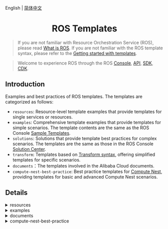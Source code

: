 English | [简体中文](./README-CN.md)

<h1 align="center">ROS Templates</h1>

> If you are not familiar with Resource Orchestration Service (ROS), please read [What is ROS](https://www.alibabacloud.com/help/resource-orchestration-service/latest/what-is-ros). If you are not familiar with the ROS template syntax, please refer to the [Getting started with templates](https://www.alibabacloud.com/help/resource-orchestration-service/latest/get-started-with-templates).

> Welcome to experience ROS through the ROS [Console](https://ros-intl.console.aliyun.com/cn-beijing/stacks/create), [API](https://api.alibabacloud.com/product/ROS), [SDK](https://api.alibabacloud.com/api-tools/sdk/ROS), [CDK](https://www.alibabacloud.com/help/resource-orchestration-service/latest/ros-cdk-overview).

## Introduction

Examples and best practices of ROS templates. The templates are categorized as follows:

- `resources`: Resource-level template examples that provide templates for single services or resources.
- `examples`: Comprehensive template examples that provide templates for simple scenarios. The template contents are the same as the ROS Console [Sample Templates](https://ros.console.aliyun.com/cn-beijing/samples).
- `solutions`: Solutions that provide template best practices for complex scenarios. The templates are the same as those in the ROS Console [Solution Center](https://ros.console.aliyun.com/cn-beijing/solutions).
- `transform`: Templates based on [Transform syntax](https://www.alibabacloud.com/help/resource-orchestration-service/latest/template-syntax-transform), offering simplified templates for specific scenarios.
- `documents`：The templates involved in the Alibaba Cloud documents.
- `compute-nest-best-practice`: Best practice templates for [Compute Nest](https://www.alibabacloud.com/help/computing-nest), providing templates for basic and advanced Compute Nest scenarios.

## Details

<details>
  <summary>resources</summary>

| Template                                                                                     | Description                                                                                                                                    |
| -------------------------------------------------------------------------------------------- | ---------------------------------------------------------------------------------------------------------------------------------------------- |
| [acm/configuration.yml](./resources/acm/configuration.yml)                                   | ACM Namespace/Configuration resource example                                                                                                   |
| [actiontrail/trail-logging.yml](./resources/actiontrail/trail-logging.yml)                   | ACTIONTRAIL Trail/TrailLogging resource example                                                                                                |
| [apigateway/api.yml](./resources/apigateway/api.yml)                                         | ApiGateway Api/Group/App/Deployment/Authorization/Signature/SignatureBinding/TrafficControl/TrafficControlBinding/ resource example            |
| [apigateway/custom-domain.yml](./resources/apigateway/custom-domain.yml)                     | ApiGateway CustomDomain resource example                                                                                                       |
| [apigateway/instance.yml](./resources/apigateway/instance.yml)                               | ApiGateway Instance resource example                                                                                                           |
| [apigateway/stage-config.yml](./resources/apigateway/stage-config.yml)                       | ApiGateway StageConfig resource example                                                                                                        |
| [apigateway/vpc-access-config.yml](./resources/apigateway/vpc-access-config.yml)             | ApiGateway VpcAccessConfig resource example                                                                                                    |
| [arms/alert-contact-group.yml](./resources/arms/alert-contact-group.yml)                     | ARMS AlertContact/AlertContactGroup resource example                                                                                           |
| [arms/retcode-app.yml](./resources/arms/retcode-app.yml)                                     | ARMS RetcodeApp resource example                                                                                                               |
| [asm/service-mesh.yml](./resources/asm/service-mesh.yml)                                     | ASM ServiceMesh resource example                                                                                                               |
| [bss/wait-order.yml](./resources/bss/wait-order.yml)                                         | BSS WaitOrder resource example                                                                                                                 |
| [cas/certificate.yml](./resources/cas/certificate.yml)                                       | CAS Certificate resource example                                                                                                               |
| [cdn/domain.yml](./resources/cdn/domain.yml)                                                 | CDN Domain/DomainConfig resource example                                                                                                       |
| [cen/cen.yml](./resources/cen/cen.yml)                                                       | CEN resource example                                                                                                                           |
| [cms/contact.yml](./resources/cms/contact.yml)                                               | CMS Contact/ContactGroup/DynamicTagGroup resource example                                                                                      |
| [cms/event-rule-targets.yml](./resources/cms/event-rule-targets.yml)                         | CMS EventRuleTargets resource example                                                                                                          |
| [cms/event-rule.yml](./resources/cms/event-rule.yml)                                         | CMS EventRule resource example                                                                                                                 |
| [cms/group-metric-rule.yml](./resources/cms/group-metric-rule.yml)                           | CMS GroupMetricRule/MetricRuleTargets resource example                                                                                         |
| [cms/metric-rule-template.yml](./resources/cms/metric-rule-template.yml)                     | CMS MetricRuleTemplate resource example                                                                                                        |
| [cms/monitor-group.yml](./resources/cms/monitor-group.yml)                                   | CMS MonitorGroup/MonitorGroupInstances resource example                                                                                        |
| [cms/monitoring-agent-process.yml](./resources/cms/monitoring-agent-process.yml)             | CMS MonitoringAgentProcess resource example                                                                                                    |
| [cms/site-monitor.yml](./resources/cms/site-monitor.yml)                                     | CMS SiteMonitor resource example                                                                                                               |
| [config/config.yml](./resources/config/config.yml)                                           | Config Rule resource example                                                                                                                   |
| [cr/instance-endpoint-acl-policy.yml](./resources/cr/instance-endpoint-acl-policy.yml)       | CR InstanceEndpointAclPolicy resource example                                                                                                  |
| [cr/namespace.yml](./resources/cr/namespace.yml)                                             | CR NameSpace resource example                                                                                                                  |
| [cr/repository.yml](./resources/cr/repository.yml)                                           | CR Repository resource example                                                                                                                 |
| [cs/any-cluster.yml](./resources/cs/any-cluster.yml)                                         | CS AnyCluster resource example                                                                                                                 |
| [cs/kubernetes-cluster.yml](./resources/cs/kubernetes-cluster.yml)                           | CS KubernetesCluster resource example                                                                                                          |
| [cs/managed-edge-kubernetes-cluster.yml](./resources/cs/managed-edge-kubernetes-cluster.yml) | CS ManagedEdgeKubernetesCluster resource example                                                                                               |
| [cs/managed-kubernetes-cluster.yml](./resources/cs/managed-kubernetes-cluster.yml)           | CS ManagedKubernetesCluster resource example                                                                                                   |
| [cs/serverless-kubernetes-cluster.yml](./resources/cs/serverless-kubernetes-cluster.yml)     | CS ServerlessKubernetesCluster resource example                                                                                                |
| [datahub/topic.yml](./resources/datahub/topic.yml)                                           | DataHub Project/Topic resource example                                                                                                         |
| [dns/domain-record.yml](./resources/dns/domain-record.yml)                                   | DNS DomainRecord resource example                                                                                                              |
| [dns/domain.yml](./resources/dns/domain.yml)                                                 | DNS Domain/DomainGroup resource example                                                                                                        |
| [drds/drds-instance.yml](./resources/drds/drds-instance.yml)                                 | DrdsInstance resource example                                                                                                                  |
| [dts/consumer-group.yml](./resources/dts/consumer-group.yml)                                 | DTS SubscriptionInstance resource example                                                                                                      |
| [dts/dts.yml](./resources/dts/dts.yml)                                                       | DTS MigrationJob/SynchronizationJob resource example                                                                                           |
| [dts/subscription-instance.yml](./resources/dts/subscription-instance.yml)                   | DTS SubscriptionInstance/ConsumerGroup resource example                                                                                        |
| [eci/container-group.yml](./resources/eci/container-group.yml)                               | ECI ContainerGroup resource example                                                                                                            |
| [eci/image-cache.yml](./resources/eci/image-cache.yml)                                       | ECI ImageCache resource example                                                                                                                |
| [ecs/assign-private-ip-addresses.yml](./resources/ecs/assign-private-ip-addresses.yml)       | ECS AssignPrivateIpAddresses resource example                                                                                                  |
| [ecs/auto-snapshot-policy.yml](./resources/ecs/auto-snapshot-policy.yml)                     | ECS AutoSnapshotPolicy resource example                                                                                                        |
| [ecs/custom-image.yml](./resources/ecs/custom-image.yml)                                     | ECS CustomImage/CopyImage resource example                                                                                                     |
| [ecs/dedicated-host.yml](./resources/ecs/dedicated-host.yml)                                 | ECS DedicatedHost resource example                                                                                                             |
| [ecs/deployment-set.yml](./resources/ecs/deployment-set.yml)                                 | ECS DeploymentSet resource example                                                                                                             |
| [ecs/disk-attachment.yml](./resources/ecs/disk-attachment.yml)                               | ECS DiskAttachment/Snapshot resource example                                                                                                   |
| [ecs/disk.yml](./resources/ecs/disk.yml)                                                     | ECS Disk resource example                                                                                                                      |
| [ecs/forward-entry.yml](./resources/ecs/forward-entry.yml)                                   | ECS ForwardEntry resource example                                                                                                              |
| [ecs/hpc-cluster.yml](./resources/ecs/hpc-cluster.yml)                                       | ECS HpcCluster resource example                                                                                                                |
| [ecs/instance-clone.yml](./resources/ecs/instance-clone.yml)                                 | ECS Instance Clone resource example                                                                                                            |
| [ecs/instance-group.yml](./resources/ecs/instance-group.yml)                                 | ECS InstanceGroup/InstanceGroupClone/Command/Invocation resource example                                                                       |
| [ecs/instance.yml](./resources/ecs/instance.yml)                                             | ECS instance/EIP/NatGateway/SSHKeyPair resource example                                                                                        |
| [ecs/join-security-group.yml](./resources/ecs/join-security-group.yml)                       | ECS JoinSecurityGroup resource example                                                                                                         |
| [ecs/launch-template.yml](./resources/ecs/launch-template.yml)                               | ECS LaunchTemplate/AutoProvisioningGroup resource example                                                                                      |
| [ecs/nat-gateway.yml](./resources/ecs/nat-gateway.yml)                                       | ECS NatGateway/BandwidthPackage resource example                                                                                               |
| [ecs/network-interface-attachment.yml](./resources/ecs/network-interface-attachment.yml)     | ECS NetworkInterface/NetworkInterfaceAttachment resource example                                                                               |
| [ecs/prepay-instance.yml](./resources/ecs/prepay-instance.yml)                               | ECS PrepayInstance resource example                                                                                                            |
| [ecs/route.yml](./resources/ecs/route.yml)                                                   | ECS Route/AssignIpv6Addresses resource example                                                                                                 |
| [ecs/run-command.yml](./resources/ecs/run-command.yml)                                       | ECS RunCommand resource example                                                                                                                |
| [ecs/snat-entry.yml](./resources/ecs/snat-entry.yml)                                         | ECS SecurityGroupIngress resource example                                                                                                      |
| [ecs/security-group-clone.yml](./resources/ecs/security-group-clone.yml)                     | ECS SecurityGroupClone resource example                                                                                                        |
| [ecs/security-group-egress.yml](./resources/ecs/security-group-egress.yml)                   | ECS SecurityGroupEgress resource example                                                                                                       |
| [ecs/security-group-ingress.yml](./resources/ecs/security-group-ingress.yml)                 | ECS SecurityGroupIngress resource example                                                                                                      |
| [edas/cluster-member.yml](./resources/edas/cluster-member.yml)                               | EDAS ClusterMember resource example                                                                                                            |
| [edas/cluster.yml](./resources/edas/cluster.yml)                                             | EDAS Cluster/App/DeployGroup resource example                                                                                                  |
| [ehpc/cluster.yml](./resources/ehpc/cluster.yml)                                             | EHPC Cluster resource example                                                                                                                  |
| [elasticsearch/instance.yml](./resources/elasticsearch/instance.yml)                         | ElasticSearch Instance resource example                                                                                                        |
| [emr/cluster.yml](./resources/emr/cluster.yml)                                               | EMR Cluster resource example                                                                                                                   |
| [ess/scaling-group-enable.yml](./resources/ess/scaling-group-enable.yml)                     | ESS ScalingConfiguration/ScalingGroupEnable resource example                                                                                   |
| [ess/scaling-group.yml](./resources/ess/scaling-group.yml)                                   | ESS ScalingGroup/ScalingRule/AlarmTask/AlarmTaskEnable/LifecycleHook/ScheduledTask resource example                                            |
| [fc/custom-domain.yml](./resources/fc/custom-domain.yml)                                     | FC CustomDomain resource example                                                                                                               |
| [fc/function-invoker.yml](./resources/fc/function-invoker.yml)                               | FC FunctionInvoker/Trigger/Version/Alias/ProvisionConfig resource example                                                                      |
| [fnf/flow.yml](./resources/fnf/flow.yml)                                                     | FNF Flow/Schedule resource example                                                                                                             |
| [ga/ga-ipv6.yml](./resources/ga/ga-ipv6.yml)                                                 | GA Accelerator/ BandwidthPackage/IpSets/Listener/EndpointGroup/BandwidthPackageAcceleratorAddition resource example                            |
| [gws/cluster.yml](./resources/gws/cluster.yml)                                               | GWS Cluster/Instance resource example                                                                                                          |
| [iot/device-group.yml](./resources/iot/device-group.yml)                                     | IOT DeviceGroup resource example                                                                                                               |
| [iot/device.yml](./resources/iot/device.yml)                                                 | IOT Product/Device resource example                                                                                                            |
| [iot/rule.yml](./resources/iot/rule.yml)                                                     | IOT Rule/RuleAction resource example                                                                                                           |
| [kafka/instance.yml](./resources/kafka/instance.yml)                                         | Kafka Instance/Topic resource example                                                                                                          |
| [kms/key.yml](./resources/kms/key.yml)                                                       | KMS Key/Alias resource example                                                                                                                 |
| [kms/secret.yml](./resources/kms/secret.yml)                                                 | KMS Secret resource example                                                                                                                    |
| [marketplace/order.yml](./resources/marketplace/order.yml)                                   | MarketPlace Order resource example                                                                                                             |
| [memcache/instance.yml](./resources/memcache/instance.yml)                                   | Memcache Instance/WhiteList resource example                                                                                                   |
| [mns/subscription.yml](./resources/mns/subscription.yml)                                     | MNS Queue/Topic/Subscription resource example                                                                                                  |
| [mongodb/mongodb-instance.yml](./resources/mongodb/mongodb-instance.yml)                     | MONGODB Instance resource example                                                                                                              |
| [mongodb/serverless-instance.yml](./resources/mongodb/serverless-instance.yml)               | MONGODB ServerlessInstance resource example                                                                                                    |
| [mongodb/sharding-instance.yml](./resources/mongodb/sharding-instance.yml)                   | MONGODB ShardingInstance resource example                                                                                                      |
| [mse/cluster.yml](./resources/mse/cluster.yml)                                               | MSE Cluster resource example                                                                                                                   |
| [nas/nas.yml](./resources/nas/nas.yml)                                                       | NAS AccessGroupName/AccessRule/FileSystem/MountTarget resource example                                                                         |
| [oos/oos.yml](./resources/oos/oos.yml)                                                       | OOS Template/Execution resource example                                                                                                        |
| [oos/parameter.yml](./resources/oos/parameter.yml)                                           | OOS Parameter resource example                                                                                                                 |
| [oss/bucket.yml](./resources/oss/bucket.yml)                                                 | OSS Bucket resource example                                                                                                                    |
| [ots/ots.yml](./resources/ots/ots.yml)                                                       | OTS Table/Instance/VpcBinder resource example                                                                                                  |
| [polardb/polardb.yml](./resources/polardb/polardb.yml)                                       | POLARDB DBCluster/Account/DBInstance/DBNodes/AccountPrivilege/DBClusterAccessWhiteList/DBClusterEndpointAddress resource example               |
| [privatelink/vpc-endpoint.yml](./resources/privatelink/vpc-endpoint.yml)                     | PrivateLink VpcEndpointService/VpcEndpoint resource example                                                                                    |
| [pvtz/pvtz.yml](./resources/pvtz/pvtz.yml)                                                   | PVTZ Zone/ZoneRecord/ZoneVpcBinder resource example                                                                                            |
| [ram/access-key.yml](./resources/ram/access-key.yml)                                         | RAM User/AccessKey resource example                                                                                                            |
| [ram/attach-policy-to-role.yml](./resources/ram/attach-policy-to-role.yml)                   | RAM Role/AttachPolicyToRole resource example                                                                                                   |
| [ram/managed-policy.yml](./resources/ram/managed-policy.yml)                                 | RAM ManagedPolicy resource example                                                                                                             |
| [ram/role.yml](./resources/ram/role.yml)                                                     | RAM Role resource example                                                                                                                      |
| [ram/saml-provider.yml](./resources/ram/saml-provider.yml)                                   | RAM SAMLProvider resource example                                                                                                              |
| [ram/user.yml](./resources/ram/user.yml)                                                     | RAM User/Group/AttachPolicyToUser/UserToGroupAddition resource example                                                                         |
| [rds/db-instance.yml](./resources/rds/db-instance.yml)                                       | RDS DBInstance/Account/AccountPrivilege resource example                                                                                       |
| [rds/prepay-db-instance.yml](./resources/rds/prepay-db-instance.yml)                         | RDS PrepayDBInstance resource example                                                                                                          |
| [redis/instance.yml](./resources/redis/instance.yml)                                         | Redis Instance/Whitelist and Account resource example                                                                                          |
| [redis/prepay-instance.yml](./resources/redis/prepay-instance.yml)                           | Redis PrepayInstance resource example                                                                                                          |
| [resourcemaneger/handshake.yml](./resources/resourcemaneger/handshake.yml)                   | ResourceManager Handshake resource example                                                                                                     |
| [resourcemaneger/resource-group.yml](./resources/resourcemaneger/resource-group.yml)         | ResourceManager ResourceGroup resource example                                                                                                 |
| [rocketmq/rocketmq.yml](./resources/rocketmq/rocketmq.yml)                                   | ROCKETMQ Instance/Topic resource example                                                                                                       |
| [ros/auto-enable-service.yml](./resources/ros/auto-enable-service.yml)                       | ROS AutoEnableService resource example                                                                                                         |
| [ros/custom-resource.yml](./resources/ros/custom-resource.yml)                               | ROS Custom resource example                                                                                                                    |
| [ros/stack.yml](./resources/ros/stack.yml)                                                   | ROS Nested Stack resource example                                                                                                              |
| [ros/wait-condition-handle.yml](./resources/ros/wait-condition-handle.yml)                   | ROS WaitConditionHandle resource example                                                                                                       |
| [ros/wait-condition.yml](./resources/ros/wait-condition.yml)                                 | ROS WaitCondition/WaitConditionHandle resource example                                                                                         |
| [sae/sae.yml](./resources/sae/sae.yml)                                                       | SAE Application/Namespace/SlbBinding resource example                                                                                          |
| [sag/acl.yml](./resources/sag/acl.yml)                                                       | SAG ACL/ACLRule/ACLAssociation resource example                                                                                                |
| [slb/access-control.yml](./resources/slb/access-control.yml)                                 | SLB AccessControl resource example                                                                                                             |
| [slb/backend-server-attachment.yml](./resources/slb/backend-server-attachment.yml)           | SLB LoadBalancer/MasterSlaveServerGroup/BackendServerAttachment resource example                                                               |
| [slb/listener.yml](./resources/slb/listener.yml)                                             | SLB LoadBalancer/Listener/LoadBalancerClone/Certificate/DomainExtension/VServerGroup/Rule resource example                                     |
| [sls/sls.yml](./resources/sls/sls.yml)                                                       | SLS Project/Logstore/Alert/Index/SavedSearch/LogtailConfig/MachineGroup/ApplyConfigToMachineGroup/ApiGatewayLogConfig resource example         |
| [tsdb/hi-tsdb-instance.yml](./resources/tsdb/hi-tsdb-instance.yml)                           | TSDB HiTSDBInstance resource example                                                                                                           |
| [vpc/anycast-eip.yml](./resources/vpc/anycast-eip.yml)                                       | VPC AnycastEIP/AnycastEIPAssociation resource example                                                                                          |
| [vpc/eip-association.yml](./resources/vpc/eip-association.yml)                               | VPC EIP/EIPAssociation resource example                                                                                                        |
| [vpc/eip-segment.yml](./resources/vpc/eip-segment.yml)                                       | VPC EIPSegment resource example                                                                                                                |
| [vpc/eip.yml](./resources/vpc/eip.yml)                                                       | VPC EIP resource example                                                                                                                       |
| [vpc/nat-gateway.yml](./resources/vpc/nat-gateway.yml)                                       | VPC NatGateway resource example                                                                                                                |
| [vpc/network-acl.yml](./resources/vpc/network-acl.yml)                                       | VPC NetworkAcl/NetworkAclAssociation resource example                                                                                          |
| [vpc/route-table.yml](./resources/vpc/route-table.yml)                                       | Vpc RouteTable resource example                                                                                                                |
| [vpc/router-interface-update.yml](./resources/vpc/router-interface-update.yml)               | Vpc RouterInterface resource example                                                                                                           |
| [vpc/router-interface.yml](./resources/vpc/router-interface.yml)                             | Vpc RouterInterface resource example                                                                                                           |
| [vpc/snat-entry.yml](./resources/vpc/snat-entry.yml)                                         | VPC NatGateway/Ipv6Gateway/Ipv6InternetBandwidth/EIP/EIPAssociation/SnatEntry/CommonBandwidthPackage/CommonBandwidthPackageIp resource example |
| [waf/domain-config.yml](./resources/waf/domain-config.yml)                                   | Waf DomainConfig/AclRule/WafSwitch resource example                                                                                            |
| [waf/domain.yml](./resources/waf/domain.yml)                                                 | Waf Domain resource example                                                                                                                    |
| [waf/instance.yml](./resources/waf/instance.yml)                                             | WAF Instance resource example                                                                                                                  |

</details>

<details>
  <summary>examples</summary>

| Template | Description |
| -- | ---- |
| [application/ecs-clone-join-sls.yml](./examples/application/ecs-clone-join-sls.yml) | Clone the ECS instance, direct the IP to the new machine group created in the Log Service, and apply the specified rules |
| [application/ecs-group-join-sls.yml](./examples/application/ecs-group-join-sls.yml) | Create a set of ECS instance, and consider it as the machine group of the related project logtail in Log Service |
| [application/ecs-instance-group-join-sls.yml](./examples/application/ecs-instance-group-join-sls.yml) | Create a group of ECS and use it as the logtail machine group of the related project in the specified SLS |
| [csapps/existing-vpc-docker-cluster-etcd.yml](./examples/csapps/existing-vpc-docker-cluster-etcd.yml) | Installing the deployment cluster version of the Etcd service (static discovery from node mode) under centos7, Etcd is a key-value storage component for service registration and discovery, which internally uses the raft protocol as a consistency algorithm to ensure data consistency, Once the cluster is installed, use the etcdctl command line to operate the management cluster in the cloud server |
| [csapps/existing-vpc-docker-cluster-harbor.yml](./examples/csapps/existing-vpc-docker-cluster-harbor.yml) | Use docker container to install and deploy the cluster service of harbor (1.9.3). Harbor is an enterprise level private container image management service. Harbor provides the features of user management, access control, activity audit, etc, In this deployment, NFS is used as the shared storage (/data directory) to store the related image data of harbor, and PostgreSQL and redis are separated for the common connection of multiple harbors. SLB is used to make the cluster load balanced and highly available, and the SLB is bound to the public IP to provide external services |
| [csapps/existing-vpc-docker-cluster-rancher.yml](./examples/csapps/existing-vpc-docker-cluster-rancher.yml) | Using three Alibaba cloud server ECS to implement Rancher high-availability cluster installation, install Rancher in Kubernetes cluster and use DNS domain name resolution binding SLB four-tier load balancing external service, external access to the security group to add 80,443 access rules, Rancher is an open source enterprise-class multi-cluster Kubernetes management platform, the kubernetes cluster in the hybrid cloud plus Central deployment and management of on-premises data centers to ensure cluster security and accelerate enterprise digital transformation |
| [csapps/existing-vpc-docker-single-etcd.yml](./examples/csapps/existing-vpc-docker-single-etcd.yml) | A single node installs and deploys etcd service under centos7. Etcd is a key value storage component used for service registration and discovery. The raft protocol is used as a consistency algorithm to ensure data consistency. Once the Server is installed, use the etcdctl command line to operate the management server in the cloud server |
| [csapps/existing-vpc-docker-single-harbor.yml](./examples/csapps/existing-vpc-docker-single-harbor.yml) | Harbor(2.1.0) service is installed and deployed by a single node using Docker container. Harbor is an enterprise-class private container mirroring service that provides user management, access control, activity auditing, and other features. If you want to access the Harbor Web interface from an external network, please add direction 80 access rules to the security group |
| [csapps/existing-vpc-docker-single-rancher.yml](./examples/csapps/existing-vpc-docker-single-rancher.yml) | Single-node use of Docker containers to install and deploy Rancher services, Rancher is an open source, enterprise-class multi-cluster Kubernetes management platform that enables the centralized deployment and management of Kubernetes clusters in hybrid cloud and on-premises data centers to ensure cluster security and accelerate digital transformation of enterprises，to access the rancher web interface from the Internet, please add the direction 80 access rule to the security group |
| [csapps/j-storm.yml](./examples/csapps/j-storm.yml) | Create one container service cluster and deploy JStorm with its dependency Zookeeper |
| [csapps/jenkins.yml](./examples/csapps/jenkins.yml) | Create a container service clusters to deploy Jenkins master and slaves with different languages |
| [db/memcache-instance.yml](./examples/db/memcache-instance.yml) | Alibaba Cloud ROS Sample Template: Create a VPC type memcache instance |
| [db/mongodb-instance.yml](./examples/db/mongodb-instance.yml) | Create one classic MongoDB instance |
| [db/rds-instance.yml](./examples/db/rds-instance.yml) | Create a RDS instance |
| [db/redis-instance.yml](./examples/db/redis-instance.yml) | Alibaba Cloud ROS Sample Template: Create a Redis instance of a VPC network type |
| [elastic/aliyun-kafka-instance.yml](./examples/elastic/aliyun-kafka-instance.yml) | Use this template to create an ALICloud message queue Kafka instance |
| [elastic/anycasteip-attach-slb-bind-ecs.yml](./examples/elastic/anycasteip-attach-slb-bind-ecs.yml) | Create Anycast EIP, bind the newly created SLB, and mount the newly created ECS to the SLB |
| [elastic/batch-of-ecs-instances.yml](./examples/elastic/batch-of-ecs-instances.yml) | This template supports bulk creation of ECS instances for pay-per-view or annual package months, and supports scenarios where you already have a VPC, VSW, SG, or new VPC, VSW, SG |
| [elastic/data-disk-snapshot.yml](./examples/elastic/data-disk-snapshot.yml) | Create a new data disk based on the snapshot and automatically mount the created data disk to the ECS instance |
| [elastic/ecs-a-record.yml](./examples/elastic/ecs-a-record.yml) | Alibaba Cloud ROS Sample Template: Create an ECS and bind the public ip domain name (record) |
| [elastic/ecs-group-attach-multiple-slb.yml](./examples/elastic/ecs-group-attach-multiple-slb.yml) | Create an ECS Instance Group attach SLB |
| [elastic/ecs-group-vpc.yml](./examples/elastic/ecs-group-vpc.yml) | Create a VPC, VSwitch, security group, and ECS instance |
| [elastic/ecs-image-disk-snapshot.yml](./examples/elastic/ecs-image-disk-snapshot.yml) | Specify the image Id and snapshot to create ECS instance |
| [elastic/ecs-instance-group-clone.yml](./examples/elastic/ecs-instance-group-clone.yml) | According the existing ECS instance, clone a set of ECS instances with the same configuration(InstanceType, ImageId, InternetChargeType, InternetMaxBandwidthIn, InternetMaxBandwidthOut, system disk, data disk configurations, VPC properties). The user only needs to specify SourceInstanceId |
| [elastic/ecs-instance-group-vpc-bind-eip-by-count.yml](./examples/elastic/ecs-instance-group-vpc-bind-eip-by-count.yml) | Use Count to create a VPC type ECS, and then bind EIP (new VPC) |
| [elastic/ecs-instance-group-vpc.yml](./examples/elastic/ecs-instance-group-vpc.yml) | Create a set of ECS instances of the same configuration under the newly created VPC, VSwitch, and security groups |
| [elastic/ecs-ipv6-instance.yml](./examples/elastic/ecs-ipv6-instance.yml) | Create a cloud server with an IPV4/IPV6 stack and automatically assign IPv6 public address to the cloud host |
| [elastic/ecs-json-data-transmission.yml](./examples/elastic/ecs-json-data-transmission.yml) | Create an ECS and configure SSH key |
| [elastic/ecs-kubernetes-cluster.yml](./examples/elastic/ecs-kubernetes-cluster.yml) | Alibaba Cloud ROS sample template: Using ECS to build a Kubernetes cluster, the two EIPs act on the master instance ssh service, the 6443 port service, and the external network access of the ECS under the switch. The k8s cluster created by this template is for informational purposes only and container services are recommended in production environments  |
| [elastic/ecs-mount-multiple-uninitialized-data-disks.yml](./examples/elastic/ecs-mount-multiple-uninitialized-data-disks.yml) | Create an ECS and mount multiple data disks |
| [elastic/ecs-multi-dynamic-ip.yml](./examples/elastic/ecs-multi-dynamic-ip.yml) | ALIYUN ROS Sample template: showing how to create an instance with network interface and multiple IP addresses |
| [elastic/ecs-vpc-instance.yml](./examples/elastic/ecs-vpc-instance.yml) | Create an ECS instance of the VPC network |
| [elastic/ecs-with-2-data-disk.yml](./examples/elastic/ecs-with-2-data-disk.yml) | Create an ECS instance, mounts two data disks created by snapshots |
| [elastic/ecs-with-java-web-enviroment.yml](./examples/elastic/ecs-with-java-web-enviroment.yml) | Create an ECS instance and install JDK and Tomcat |
| [elastic/ecs-with-nodejs-enviroment.yml](./examples/elastic/ecs-with-nodejs-enviroment.yml) | Create an ECS instance, install Node.js environment and test. *** WARNING *** This template only supports CentOS |
| [elastic/ecs-with-ruby-enviroment.yml](./examples/elastic/ecs-with-ruby-enviroment.yml) | Create a Ruby on Rails stack using a single ECS instance with a local MySQL database for storage. This example creates a simple hello world application from the template. *** WARNING *** This template only supports CentOS-7. When 'rvm install 2.3.1' may take long time |
| [elastic/ecs-with-ssh-key.yml](./examples/elastic/ecs-with-ssh-key.yml) | Create an ECS and configure SSH key |
| [elastic/entire-ecs-clone.yml](./examples/elastic/entire-ecs-clone.yml) | Clone an ECS Instance |
| [elastic/ess-1-slb-2-rds-2-ecs.yml](./examples/elastic/ess-1-slb-2-rds-2-ecs.yml) | Create 1 SLB, 1 ESS and 1 RDS, create 2 ECS Instances by ESS. Attach ECS Instances and ESS to the SLB |
| [elastic/existing-vpc-anycasteip-attach-slb-bind-ecs.yml](./examples/elastic/existing-vpc-anycasteip-attach-slb-bind-ecs.yml) | Create Anycast EIP, bind the newly created SLB, and mount the newly created ECS to the SLB |
| [elastic/existing-vpc-ecs-bind-eip-by-count.yml](./examples/elastic/existing-vpc-ecs-bind-eip-by-count.yml) | Use Count to create a VPC type ECS, and then bind EIP (existing VPC) |
| [elastic/existing-vpc-kubernetes-cluster.yml](./examples/elastic/existing-vpc-kubernetes-cluster.yml) | Alibaba Cloud ROS sample template: Create a standard Kubernetes proprietary cluster using the container service Kubernetes on existing virtual proprietary networks, switches, and security group base resources. You can create cluster management and work nodes in its entirety, creating full control over the entire cluster |
| [elastic/existing-vpc-one-ecs-bind-eip.yml](./examples/elastic/existing-vpc-one-ecs-bind-eip.yml) | Create a VPC type ECS and bind EIP (existing VPC) |
| [elastic/existing-vpc-single-flink.yml](./examples/elastic/existing-vpc-single-flink.yml) | Alibaba Cloud ROS sample template: Create an ECS (Flink) and bind elastic IP on existing virtual proprietary networks, switches, and security group base resources. Java jdk version is 1.8.0, Flink version 1.10.2, the security group needs to configure port 8081 entry rules to access the UI interface |
| [elastic/existing-vpc-single-hdfs.yml](./examples/elastic/existing-vpc-single-hdfs.yml) | Alibaba Cloud ROS sample template: Create an ECS (Hadoop HDFS) and bind elastic IP on existing virtual proprietary networks, switches, and security group base resources. Java jdk version is 1.8.0, Haddop version is 2.7.7, For external access to the HDFS web interface, add direction 50070 access rules to the security group |
| [elastic/existing-vpc-single-hive.yml](./examples/elastic/existing-vpc-single-hive.yml) | Alibaba Cloud ROS sample template: Create an ECS (Hive) and bind elastic IP on existing virtual proprietary networks, switches, and security group base resources. Java jdk version is 1.8.0, Haddop version is 2.7.7, Hive version 2.3.7, and MySQL driver version 5.1.48 |
| [elastic/existing-vpc-single-jenkins.yml](./examples/elastic/existing-vpc-single-jenkins.yml) | Alibaba Cloud ROS sample template: Create an ECS (Jenkins) and bind elastic IP on existing virtual proprietary networks, switches, and security group base resources. Java jdk version is 11.0.17, Jenkins version is 2.384-1.1. you need to access the Jenkins web interface, add 8080 ports to the existing security group entry direction rule |
| [elastic/existing-vpc-single-kafka.yml](./examples/elastic/existing-vpc-single-kafka.yml) | Alibaba Cloud ROS sample template: Create one ECS (Kafka Middleware) and bind elastic IP on existing virtual proprietary networks, switches, and security group base resources. Java jdk version is 1.8.0, Scala version is 2.12, Kafka version is 0.10.2.2, data disk path is /home/software/ for storing Kafka data, the default Kafka bin directory located at /home/software/kafka/bin |
| [elastic/existing-vpc-single-map-reduce.yml](./examples/elastic/existing-vpc-single-map-reduce.yml) | Alibaba Cloud ROS sample template: Create an ECS (Hadoop MapReduce) and bind elastic IP on existing virtual proprietary networks, switches, and security group base resources. Java jdk version is 1.8.0, Haddop version is 2.7.7, For extranet access to the MapReduce web interface, add direction 8088 access rules to the security group |
| [elastic/existing-vpc-single-rabbitmq.yml](./examples/elastic/existing-vpc-single-rabbitmq.yml) | Deploy the RabbitMQ (3.8.4) service on the ECS host, which is an open source AMQP-implemented message middleware service that supports a variety of client connections with robust, stable, easy-to-use, cross-platform, multilingual features |
| [elastic/existing-vpc-single-spark.yml](./examples/elastic/existing-vpc-single-spark.yml) | Alibaba Cloud ROS sample template: Create an ECS (Spark) and bind elastic IP on existing virtual proprietary networks, switches, and security group base resources. Java jdk version is 1.8.0, Haddop version is 2.7.7, Scala version is 2.12.1, Spark version is 2.1.0, For extranet access to the manage web interface, add direction 8088 and 8080 access rules to the security group |
| [elastic/existing-vpc-single-storm.yml](./examples/elastic/existing-vpc-single-storm.yml) | Alibaba Cloud ROS sample template: Create an ECS (Storm) and bind elastic IP on existing virtual proprietary networks, switches, and security group base resources. Java jdk version is 1.8.0, Storm version 2.2.0, and Zookeeper driver version 3.6.2, access to the UI interface requires the security group configuration to allow entry to port 8081 |
| [elastic/existing-vpc-single-yarn.yml](./examples/elastic/existing-vpc-single-yarn.yml) | Alibaba Cloud ROS sample template: Create an ECS (Hadoop YARN) and bind elastic IP on existing virtual proprietary networks, switches, and security group base resources. Java jdk version is 1.8.0, Haddop version is 2.7.7, For extranet access to the YARN web interface, add direction 8088 access rules to the security group |
| [elastic/existing-vpc-single-zookeeper.yml](./examples/elastic/existing-vpc-single-zookeeper.yml) | Alibaba Cloud ROS sample template: Zookeeper (3.6.2) is a coordinated service for distributed applications for node management, leader election, configuration management, and more on ECS hosts,To access the zookeeper web interface from the Internet, please add the 9090 access rule to the security group |
| [elastic/hadoop-distributed-ecs-instance-group.yml](./examples/elastic/hadoop-distributed-ecs-instance-group.yml) | Deploy a Hadoop environment. One ECS instance plays role of master, and a instance group plays role of worker. *** WARNING *** Only test in CentOS-7. Maybe stopping firewall is needed. The deploying time mainly depends on the speed of downloading jdk and hadoop packages |
| [elastic/hadoop-distributed-env-3-ecs.yml](./examples/elastic/hadoop-distributed-env-3-ecs.yml) | Deploy a Hadoop environment on 3 ECS instances. One ECS instance plays role of master node, and the other 2 instances play role of worker node. *** WARNING *** Only test in CentOS-7. Maybe stopping firewall is needed. The deploying time mainly depends on the speed of downloading jdk and hadoop packages |
| [elastic/hadoop-pseudo-distributed-env.yml](./examples/elastic/hadoop-pseudo-distributed-env.yml) | Deploy a Hadoop pseudo distributed environment on 1 ECS instance. The ECS instance plays the roles of master and slave. *** WARNING *** Only test in CentOS-7. Maybe stopping firewall is needed. The deploying time mainly depends on the speed of downloading JDK and hadoop packages |
| [elastic/instance-image-disk-snapshot.yml](./examples/elastic/instance-image-disk-snapshot.yml) | Specify the image Id and snapshot to create ECS instances |
| [elastic/java-web-single-instance.yml](./examples/elastic/java-web-single-instance.yml) | The template installs jdk and tomcat on a new ECS instance |
| [elastic/jdk-dns-ssh-without-password-3-ecs.yml](./examples/elastic/jdk-dns-ssh-without-password-3-ecs.yml) | This template shows how to install and config a java jdk, domain name resolution and ssh login without password environment on 3 ECS instances. This template can be used as a start of other complex templates(like as hadoop and spark) |
| [elastic/kong-single-instance.yml](./examples/elastic/kong-single-instance.yml) | Deploy Kong stack on 1 ECS instance, Please use foreign region as default, because Kong's download source is foreign source. *** WARNING *** Only support CentOS-7 |
| [elastic/lamp-basic.yml](./examples/elastic/lamp-basic.yml) | On the existing virtual proprietary network, switches, and security group base resources, the one-click deployment OF LAMP (Linux-Apache-MySQL-PHP) development environment based on the Centos7 system |
| [elastic/lnmp-basic.yml](./examples/elastic/lnmp-basic.yml) | Deploy LNMP(Linux+Nginx+MySQL+PHP) stack on 1 ECS instance. *** WARNING *** Only support CentOS-7 |
| [elastic/lnmpa-basic.yml](./examples/elastic/lnmpa-basic.yml) | On the existing virtual proprietary network, switches, and security group base resources, the one-click deployment OF LAMP (Linux+Nginx+MySQL+PHP+Apache) development environment based on the Centos7 system, Nginx is mainly used to store static files, while Apache handles dynamic PHP requests |
| [elastic/lnmt-basic.yml](./examples/elastic/lnmt-basic.yml) | On the existing virtual proprietary network, switches, and security group base resources, the one-click deployment OF LNMT(Linux+Nginx+MySQL+Tomcat) development environment based on the Centos7 system, Nginx is mainly used to store static files, while Tomcat handles dynamic JSP requests |
| [elastic/mount-multiple-noninit-data-disks.yml](./examples/elastic/mount-multiple-noninit-data-disks.yml) | Create ECS and elastic IP and mount multiple data disks |
| [elastic/new-vpc-ask.yml](./examples/elastic/new-vpc-ask.yml) | Create a Serverless Kubernetes cluster |
| [elastic/new-vpc-single-kafka.yml](./examples/elastic/new-vpc-single-kafka.yml) | Alibaba Cloud ROS sample template: Create one ECS (Kafka Middleware) and bind elastic IP after creating a new virtual proprietary network, switch, security group base resource. Java jdk version is 1.8.0, Scala version is 2.12, Kafka version is 0.10.2.2, data disk path is /home/software/ for storing Kafka data, the default Kafka bin directory located at /home/software/kafka/bin |
| [elastic/new-vpc-single-rabbitmq.yml](./examples/elastic/new-vpc-single-rabbitmq.yml) | Deploy the RabbitMQ (3.8.4) service on the ECS host, which is an open source AMQP-implemented message middleware service that supports a variety of client connections with robust, stable, easy-to-use, cross-platform, multilingual features |
| [elastic/nodejs-single-instance.yml](./examples/elastic/nodejs-single-instance.yml) | This template show how to deploy a Node.js environment and do a test based on a new ECS instance. ***WARNING***, this template only supports CentOS |
| [elastic/one-ecs-attach-multiple-slb.yml](./examples/elastic/one-ecs-attach-multiple-slb.yml) | Create ECS, add multiple SLBs and bind IP and machine name in /etc/hosts |
| [elastic/rds-with-ecs-in-iplist.yml](./examples/elastic/rds-with-ecs-in-iplist.yml) | Alibaba Cloud ROS Sample Template: RDS instance + ECS instance + access for Intranet |
| [elastic/ruby-on-rails-single-instance.yml](./examples/elastic/ruby-on-rails-single-instance.yml) | Alibaba Cloud ROS Sample Template: Create a Ruby on Rails stack using a single ECS instance with a local MySQL database for storage. This example creates a simple hello world application from the template. *** WARNING *** This template only supports CentOS-7. When 'rvm install 2.3.1' may take long time |
| [elastic/scaling-simple-ha-infrastructure.yml](./examples/elastic/scaling-simple-ha-infrastructure.yml) | According the existing ECS instance, clone a set of ECS instanes with the same configuration(InstanceType, ImageId, InternetChargeType, InternetMaxBandwidthIn, InternetMaxBandwidthOut, system disk, data disk configurations, VPC properties). The user needs to specify SourceInstanceId |
| [elastic/simple-ecs-instance.yml](./examples/elastic/simple-ecs-instance.yml) | Alibaba Cloud ROS Sample Template: One simple ECS instance with a security group and a vSwitch in a VPC. The user only needs to specify the image ID |
| [elastic/simple-high-available-infrastructure.yml](./examples/elastic/simple-high-available-infrastructure.yml) | User can create high available infrastructure. Some ECS  and one RDS will be created. ECS will be attached to one SLB. RDS is across multiple available zone. All the resources are under VPC environment. The customer could access this infrastructure through SLB |
| [elastic/slb-with-2-ecs.yml](./examples/elastic/slb-with-2-ecs.yml) | Alibaba Cloud ROS Sample Template: Firstly create one SLB, then create 2 ECS instances, finally attach the 2 instances to the SLB |
| [elastic/spark-hadoop-distributed-env-3-ecs.yml](./examples/elastic/spark-hadoop-distributed-env-3-ecs.yml) | Alibaba Cloud ROS Sample Template:This template shows how to deploy a Hadoop-Spark environment on 3 ECS instances. One ECS instance plays role of master node, and the other 2 instances play role of worker node. Step 1 configs the ssh login without password. Step 2 installs and configs Java env. Step 3 installs and configs hadoop env. Step 4 installs and configs Spark env. *** WARNING *** Only support CentOS-7. Maybe stopping firewall is needed. The deploying time mainly depends on the speed of downloading 4 packages |
| [elastic/spark-hadoop-ecs-instance-group.yml](./examples/elastic/spark-hadoop-ecs-instance-group.yml) | This template shows how to deploy a Hadoop-Spark environment. One ECS instance plays role of master, and one instance group plays role of worker. Step 1 configs the ssh login without password. Step 2 installs and configs Java env. Step 3 installs and configs Hadoop env. Step 4 installs and configs Spark env. *** WARNING *** Only test in CentOS-7. Maybe stopping firewall is needed. The deploying time mainly depends on the speed of downloading 4 packages |
| [elastic/tensorflow-deployment.yml](./examples/elastic/tensorflow-deployment.yml) | Alibaba Cloud ROS Sample Template:Creates ECS instance and install TensorFlow |
| [elastic/wordpress-cluster-phpmyadmin.yml](./examples/elastic/wordpress-cluster-phpmyadmin.yml) | Deploys the WordPress site and the phpMyAdmin app |
| [elastic/wordpress-cluster.yml](./examples/elastic/wordpress-cluster.yml) | Create a wordpress cluster |
| [elastic/wordpress-instance.yml](./examples/elastic/wordpress-instance.yml) | Create a wordpress instance |
| [free/multi-zone-network.yml](./examples/free/multi-zone-network.yml) | Create Multi-Zone Network |
| [free/single-role-add-policy.yml](./examples/free/single-role-add-policy.yml) | Create a RAM role, and add policy |
| [free/single-user-with-different-policies.yml](./examples/free/single-user-with-different-policies.yml) | Create a sub account that is a member of a users group and an admin group, enable the console login, and create access key |
| [free/vpc-type-of-slb.yml](./examples/free/vpc-type-of-slb.yml) | Create Vpc type of Slb |
| [gamesupport/ecs-bind-mult-eni-and-eip.yml](./examples/gamesupport/ecs-bind-mult-eni-and-eip.yml) | The main implementation is to create ECS and bind multiple elastic network CARDS. The number of binding elastic network CARDS should be determined by the specification of ECS |
| [iot/existing-vpc-cluster-emq.yml](./examples/iot/existing-vpc-cluster-emq.yml) | On existing virtual proprietary networks, switches, and security group base resources, based on Centos7 deploying EMQ X service clusters, EssRamRole automatically authorizes OOS tasks to join/remove Slave when using ESS elastic scaling clusters, EMQ X is a fully open source, highly scalable, highly available distributed MQTT messaging server for IoT, M2M, and mobile applications that can handle tens of millions of levels of co-location clients |
| [iot/existing-vpc-clusteremq.yml](./examples/iot/existing-vpc-clusteremq.yml) | On existing virtual proprietary networks, switches, and security group base resources, based on Centos7 deploying EMQ X service clusters, EssRamRole automatically authorizes OOS tasks to join/remove Slave when using ESS elastic scaling clusters, EMQ X is a fully open source, highly scalable, highly available distributed MQTT messaging server for IoT, M2M, and mobile applications that can handle tens of millions of levels of co-location clients |
| [iot/existing-vpc-single-emq.yml](./examples/iot/existing-vpc-single-emq.yml) | Based on the deployment of EMQ X services based on Centos7 single-node deployments on existing virtual proprietary networks, switches, and security group infrastructure, EMQ X is a fully open source, highly scalable, highly available distributed MQTT messaging server for IoT, M2M, and mobile applications that can handle tens of millions of levels of side-by-side clients |
| [isv/custom-image-ecs-datadisk.yml](./examples/isv/custom-image-ecs-datadisk.yml) | This template deploys custom image for single instance, supports creating new VPC and specifying VPC |
| [isv/custom-image-ecs.yml](./examples/isv/custom-image-ecs.yml) | This template deploys custom image for single instance, supports creating new VPC and specifying VPC |
| [isv/existing-vpc-ack.yml](./examples/isv/existing-vpc-ack.yml) | Create a dedicated Kubernetes clusters on existing virtual private network, switch, and security group base resources |
| [isv/existing-vpc-slb-ecs-isv.yml](./examples/isv/existing-vpc-slb-ecs-isv.yml) | Use the existing VPC、VSWitch, create 1 SLB, 2 ECS instances, and bind all ECS instances to the SLB |
| [isv/existing-vpc-slb-ecs-rds-isv.yml](./examples/isv/existing-vpc-slb-ecs-rds-isv.yml) | Use the existing VPC、VSWitch、 SecurityGroup, create 1 RDS, 1 SLB, and 2 ECS instances, and bind all ECS instances to the SLB |
| [isv/new-vpc-ack-and-jump-server.yml](./examples/isv/new-vpc-ack-and-jump-server.yml) | Create a vpc, switch, and security group, create a Kubernetes managed edition cluster, and create a springboard machine to deploy applications using kubectl |
| [network/cen-open-isolated-networks.yml](./examples/network/cen-open-isolated-networks.yml) | Isolated VPCs use shared services |
| [network/micro-vpc-architecture.yml](./examples/network/micro-vpc-architecture.yml) | Alibaba Cloud ROS Sample Template: Micro-business VPC network architecture. Create a VPC network and a subnet. ECS in sub-network access to international network through the public IP |
| [network/middle-vpc-architecture.yml](./examples/network/middle-vpc-architecture.yml) | Alibaba Cloud ROS Sample Template: Medium business VPC network architecture. Three subnets are created under VPC. ECS and SLB in Front subnet handle public network request. ECS, SLB, RDS, Redis, OSS and so on in Backend subnet provide core business logic. The network accesses the public network through NatGateway's SNAT |
| [network/private-link-access-service.yml](./examples/network/private-link-access-service.yml) | Use the private network connection service to share the private network SLB service deployed in a private VPC with another VPC using the same account |
| [network/security-vpc.yml](./examples/network/security-vpc.yml) | Secure VPC scenario |
| [network/slb-clone.yml](./examples/network/slb-clone.yml) | Clone one SLB, and attach its ECS instances to the new LSB. The user only needs to specify the source SLB ID |
| [network/small-vpc-architecture.yml](./examples/network/small-vpc-architecture.yml) | Alibaba Cloud ROS Sample Template: Small business VPC network architecture. Two subnets are created in the VPC. ECS access international network through NatGateway DNAT and SNAT |
| [network/vpc-nat-gateway.yml](./examples/network/vpc-nat-gateway.yml) | Alibaba Cloud ROS Sample Template: Create VPC environment and configure NatGateway to ensure ECS access internet and provider service for public |
| [network/vpc-snat-gateway.yml](./examples/network/vpc-snat-gateway.yml) | Create VPC environment and configures SNat Gateway to ensure ECS access internet and provider service for public |
| [network/vpc-snat.yml](./examples/network/vpc-snat.yml) | Alibaba Cloud ROS Sample Template: One click to create the SNAT gateway, the VPC environment to create an EIP-bound ECS as the SNAT gateway |
| [network/vpc-vswitch-route-sg-ecs.yml](./examples/network/vpc-vswitch-route-sg-ecs.yml) | Create one VPC, VSwitch, security group, ECS instance, and route. The user needs to specify the image ID |
| [network/vpc.yml](./examples/network/vpc.yml) | Create One VPC instance |
| [network/vpcv-switch-route-sg-ecs.yml](./examples/network/vpcv-switch-route-sg-ecs.yml) | Create one VPC, VSwitch, security group, ECS instance, and route. The user needs to specify the image ID |
| [security/centralized-logs.yml](./examples/security/centralized-logs.yml) | Create Ram roles for management operation audit, OSS, and SLS, and save audit data to the specified OSS bucket |
| [security/ecs-ram-role.yml](./examples/security/ecs-ram-role.yml) | Create a RAM role for ECS instances |
| [security/existing-vpc-single-jump-server.yml](./examples/security/existing-vpc-single-jump-server.yml) | JumpServer is an operations security audit system that is mainly used for authentication, account management, authorization control, security audit, etc, To access the JumpServer Web interface from the Internet, please add direction JumpServer Service port access rule to the security group |
| [security/manage-vpc-vswitch-policy.yml](./examples/security/manage-vpc-vswitch-policy.yml) | Create policy to authorize the management of VSwitch policies in a single region |
| [security/managed-policy.yml](./examples/security/managed-policy.yml) | Create a custom policy |
| [security/ram-create-sub-account.yml](./examples/security/ram-create-sub-account.yml) | Create a sub account, enable the console login, and create access key |
| [security/stack-group-aliyun-ros-stack-group-administration-role.yml](./examples/security/stack-group-aliyun-ros-stack-group-administration-role.yml) | Configure the AliyunROSStackGroupAdministrationRole to enable use of Alibaba Cloud ROS StackGroup |
| [security/stack-group-aliyun-ros-stack-group-execution-role.yml](./examples/security/stack-group-aliyun-ros-stack-group-execution-role.yml) | Configure the AliyunROSStackGroupExecutionRole to enable use of your account as a target account in Alibaba Cloud ROS StackGroup |
| [security/sub-account-pass-role.yml](./examples/security/sub-account-pass-role.yml) | Create a sub-account and have the ram:PassRole permission |
| [stackgroup/aliyun-ros-stack-group-administration-role.yml](./examples/stackgroup/aliyun-ros-stack-group-administration-role.yml) | Configure the AliyunROSStackGroupAdministrationRole to enable use of Alibaba Cloud ROS StackGroup |
| [stackgroup/aliyun-ros-stack-group-execution-role.yml](./examples/stackgroup/aliyun-ros-stack-group-execution-role.yml) | Configure the AliyunROSStackGroupExecutionRole to enable use of your account as a target account in Alibaba Cloud ROS StackGroup |
| [storage/simple-oss-bucket.yml](./examples/storage/simple-oss-bucket.yml) | Create a OSS bucket |
| [windows/simple-windows-instance-with-exchange.yml](./examples/windows/simple-windows-instance-with-exchange.yml) | Create an ECS instance and install Exchange Server 2013 |
| [windows/simple-windows-instance-with-sharepoint.yml](./examples/windows/simple-windows-instance-with-sharepoint.yml) | Create an ECS instance with SharePoint Foundation 2013 |
</details>

<details>
  <summary>documents</summary>

- trail

| Template                                                                                                                           | Description                                            |
| ---------------------------------------------------------------------------------------------------------------------------------- | ------------------------------------------------------ |
| [alb-7-layer-load-balancing.yml](./documents/trail/alb-7-layer-load-balancing.yml)                                                 | Implements 7-layer load balancing for IPv4 services    |
| [clb-4-layer-load-balancing.yml](./documents/trail/clb-4-layer-load-balancing.yml)                                                 | 4-layer CLB load balancing                             |
| [clb-7-layer-load-balancing.yml](./documents/trail/clb-7-layer-load-balancing.yml)                                                 | 7-layer CLB load balancing                             |
| [nlb-4-layer-load-balancing.yml](./documents/trail/nlb-4-layer-load-balancing.yml)                                                 | Implements 4-layer load balancing for IPv4 services    |
| [ecs-blog.yml](./documents/trail/ecs-blog.yml)                                                                                     | Deploy a blog on the cloud                             |
| [ecs-lamp.yml](./documents/trail/ecs-lamp.yml)                                                                                     | Deploy a LAMP environment                              |
| [ecs-lnmp.yml](./documents/trail/ecs-lnmp.yml)                                                                                     | Deploy a LNMP environment                              |
| [ecs-mount-nas-file-system.yml](./documents/trail/ecs-mount-nas-file-system.yml)                                                   | Mount NAS to ECS                                       |
| [ecs-online-education-video-course-sharing-website.yml](./documents/trail/ecs-online-education-video-course-sharing-website.yml)   | Build an online education video course sharing website |
| [ecs-website.yml](./documents/trail/ecs-website.yml)                                                                               | Quickly deploy a website                               |
| [ga-accelerated-access-to-specified-ip.yml](./documents/trail/ga-accelerated-access-to-specified-ip.yml)                           | Accelerated access to specified backend services by IP |
| [oos-timing-management-of-ecs.yml](./documents/trail/oos-timing-management-of-ecs.yml)                                             | OOS timing management of ECS                           |
| [polardb-mysql-htap-real-time-data-analysis.yml](./documents/trail/polardb-mysql-htap-real-time-data-analysis.yml)                 | PolarDB MySQL HTAP real-time data analysis             |
| [polardb-postgresql-enterprise-performance-practice.yml](./documents/trail/polardb-postgresql-enterprise-performance-practice.yml) | PolarDB PostgreSQL enterprise performance practice     |
| [ram-create-user-and-authorize.yml](./documents/trail/ram-create-user-and-authorize.yml)                                           | Create RAM user and authorize                          |
| [rds-create-account-database-and-connection.yml](./documents/trail/rds-create-account-database-and-connection.yml)                 | Create account, database, and connection to RDS        |
| [redis-game-player-leaderboard.yml](./documents/trail/redis-game-player-leaderboard.yml)                                           | Redis game player leaderboard                          |
| [tair-restores-data-through-data-flashback.yml](./documents/trail/tair-restores-data-through-data-flashback.yml)                   | Restore data in Tair through data flashback            |

</details>

<details>
  <summary>compute-nest-best-practice</summary>

| Template                                                                                                | Description                                               |
| ------------------------------------------------------------------------------------------------------- | --------------------------------------------------------- |
| [ack-app-rds](./compute-nest-best-practice/ack-app-rds/README.md)                                       | Create container application and RDS                      |
| [ack-nginx](./compute-nest-best-practice/ack-nginx/README.md)                                           | Create ACK and deploy Nginx                               |
| [ecs-adbpg](./compute-nest-best-practice/ecs-adbpg/README.md)                                           | Create ECS and ADBPG instances                            |
| [ecs-deploy](./compute-nest-best-practice/ecs-deploy/README.md)                                         | Deployment based on ECS instances                         |
| [ecs-mongodb](./compute-nest-best-practice/ecs-mongodb/README.md)                                       | Create ECS and MongoDB instances                          |
| [ecs-mysql-deploy](./compute-nest-best-practice/ecs-mysql-deploy/README.md)                             | Create ECS instance and create MySQL                      |
| [ecs-polardb](./compute-nest-best-practice/ecs-polardb/README.md)                                       | Create ECS and PolarDB instances                          |
| [ecs-postgresql](./compute-nest-best-practice/ecs-postgresql/README.md)                                 | Create ECS and PostgreSQL instances                       |
| [ecs-ramrole-oss](./compute-nest-best-practice/ecs-ramrole-oss/README.md)                               | Create ECS instance, RAM Role, and OSS                    |
| [ecs-rds](./compute-nest-best-practice/ecs-rds/README.md)                                               | Create ECS and RDS instances                              |
| [ecs-redis](./compute-nest-best-practice/ecs-redis/README.md)                                           | Create ECS and Redis instances                            |
| [ecs-slb](./compute-nest-best-practice/ecs-slb/README.md)                                               | Create ECS and SLB instances                              |
| [ecs-sqlserver](./compute-nest-best-practice/ecs-sqlserver/README.md)                                   | Create ECS and SQL Server instances                       |
| [ehpc-demo](./compute-nest-best-practice/ehpc-demo/README.md)                                           | Create Elastic High Performance Computing cluster         |
| [existing-ecs-nginx](./compute-nest-best-practice/existing-ecs-nginx/README.md)                         | Deploy Nginx on existing ECS instances                    |
| [managed-reverse-vpc-connection](./compute-nest-best-practice/managed-reverse-vpc-connection/README.md) | Best practices for managed reverse VPC connection         |
| [master-slave-ecs](./compute-nest-best-practice/master-slave-ecs/README.md)                             | Create ECS instances in a Master-Slave architecture       |
| [opensource](./compute-nest-best-practice/opensource)                                                   | Best practices for deploying various open source software |
| [pai/pai-dsw.yml](./compute-nest-best-practice/pai/pai-dsw.yml)                                         | Create PAI                                                |
| [scaling-ecs](./compute-nest-best-practice/scaling-ecs/README.md)                                       | Create ECS architecture with an auto-scaling group        |
| [terraform-ecs-nginx](./compute-nest-best-practice/terraform-ecs-nginx/README.md)                       | [Terraform] Create ECS instances and deploy Nginx         |

</details>
